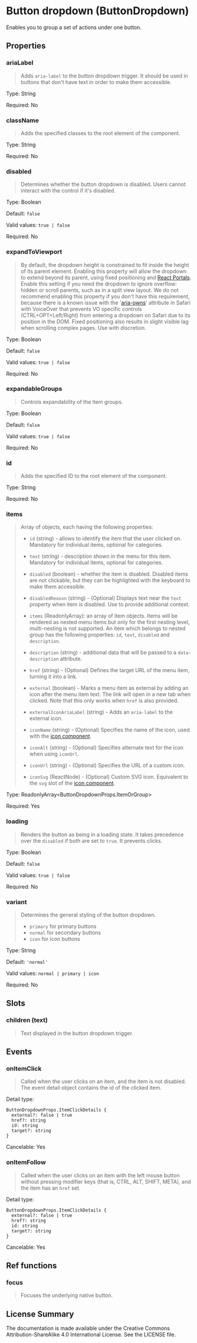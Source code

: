 # Button dropdown (ButtonDropdown)

Enables you to group a set of actions under one button.



## Properties



### ariaLabel

> Adds `aria-label` to the button dropdown trigger.
> It should be used in buttons that don't have text in order to make them accessible.

Type: String

Required: No


### className

> Adds the specified classes to the root element of the component.

Type: String

Required: No


### disabled

> Determines whether the button dropdown is disabled. Users cannot interact with the control if it's disabled.

Type: Boolean

Default: `false`

Valid values: `true | false`

Required: No


### expandToViewport

> By default, the dropdown height is constrained to fit inside the height of its parent element.
> Enabling this property will allow the dropdown to extend beyond its parent, using fixed positioning and
> [React Portals](https://reactjs.org/docs/portals.html). Enable this setting if you need the dropdown
> to ignore overflow: hidden or scroll parents, such as in a split view layout.
> We do not recommend enabling this property if you don't have this requirement, because there is a known issue with
> the '[aria-owns](https://a11ysupport.io/tech/aria/aria-owns_attribute)' attribute in Safari with VoiceOver that
> prevents VO specific controls (CTRL+OPT+Left/Right) from entering a dropdown on Safari due to its position in the DOM.
> Fixed positioning also results in slight visible lag when scrolling complex pages. Use with discretion.

Type: Boolean

Default: `false`

Valid values: `true | false`

Required: No


### expandableGroups

> Controls expandability of the item groups.

Type: Boolean

Default: `false`

Valid values: `true | false`

Required: No


### id

> Adds the specified ID to the root element of the component.

Type: String

Required: No


### items

> Array of objects, each having the following properties:
> - `id` (string) - allows to identify the item that the user clicked on. Mandatory for individual items, optional for categories.
> 
> - `text` (string) - description shown in the menu for this item. Mandatory for individual items, optional for categories.
> 
> - `disabled` (boolean) - whether the item is disabled. Disabled items are not clickable, but they can be highlighted with the keyboard to make them accessible.
> 
> - `disabledReason` (string) - (Optional) Displays text near the `text` property when item is disabled. Use to provide additional context.
> 
> - `items` (ReadonlyArray<Item>): an array of item objects. Items will be rendered as nested menu items but only for the first nesting level, multi-nesting is not supported.
> An item which belongs to nested group has the following properties: `id`, `text`, `disabled` and `description`.
> 
> - `description` (string) - additional data that will be passed to a `data-description` attribute.
> 
> - `href` (string) - (Optional) Defines the target URL of the menu item, turning it into a link.
> 
> - `external` (boolean) - Marks a menu item as external by adding an icon after the menu item text. The link will open in a new tab when clicked. Note that this only works when `href` is also provided.
> 
> - `externalIconAriaLabel` (string) - Adds an `aria-label` to the external icon.
> 
> - `iconName` (string) - (Optional) Specifies the name of the icon, used with the [icon component](icon.md).
> 
> - `iconAlt` (string) - (Optional) Specifies alternate text for the icon when using `iconUrl`.
> 
> - `iconUrl` (string) - (Optional) Specifies the URL of a custom icon.
> 
> - `iconSvg` (ReactNode) - (Optional) Custom SVG icon. Equivalent to the `svg` slot of the [icon component](icon.md).
> 
> 

Type: ReadonlyArray<ButtonDropdownProps.ItemOrGroup>

Required: Yes


### loading

> Renders the button as being in a loading state. It takes precedence over the `disabled` if both are set to `true`.
> It prevents clicks.

Type: Boolean

Default: `false`

Valid values: `true | false`

Required: No


### variant

> Determines the general styling of the button dropdown.
> * `primary` for primary buttons
> * `normal` for secondary buttons
> * `icon` for icon buttons

Type: String

Default: `'normal'`

Valid values: `normal | primary | icon`

Required: No





## Slots



### children (text)

> Text displayed in the button dropdown trigger.







## Events



### onItemClick

> Called when the user clicks on an item, and the item is not disabled.  The event detail object contains the id of the clicked item.

Detail type: 
```
ButtonDropdownProps.ItemClickDetails {
  external?: false | true
  href?: string
  id: string
  target?: string
}
```

Cancelable: Yes



### onItemFollow

> Called when the user clicks on an item with the left mouse button without pressing
> modifier keys (that is, CTRL, ALT, SHIFT, META), and the item has an `href` set.

Detail type: 
```
ButtonDropdownProps.ItemClickDetails {
  external?: false | true
  href?: string
  id: string
  target?: string
}
```

Cancelable: Yes






## Ref functions



### focus

> Focuses the underlying native button.




## License Summary

The documentation is made available under the Creative Commons Attribution-ShareAlike 4.0 International License. See the LICENSE file.
